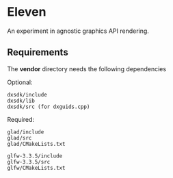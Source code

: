 # Eleven

An experiment in agnostic graphics API rendering.

## Requirements

The **vendor** directory needs the following dependencies

Optional:

    dxsdk/include
    dxsdk/lib
    dxsdk/src (for dxguids.cpp)

Required:

    glad/include
    glad/src
    glad/CMakeLists.txt

    glfw-3.3.5/include
    glfw-3.3.5/src
    glfw/CMakeLists.txt